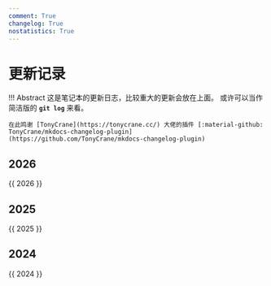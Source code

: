```yaml
---
comment: True
changelog: True
nostatistics: True
---
```


# 更新记录

!!! Abstract
    这是笔记本的更新日志，比较重大的更新会放在上面。
    或许可以当作简洁版的 **`git log`** 来看。

    在此鸣谢 [TonyCrane](https://tonycrane.cc/) 大佬的插件 [:material-github: TonyCrane/mkdocs-changelog-plugin](https://github.com/TonyCrane/mkdocs-changelog-plugin)

<style>
.md-typeset h2 {
    margin-top: 0em;
}
</style>

## 2026

{{ 2026 }}

## 2025

{{ 2025 }}

## 2024

{{ 2024 }}
